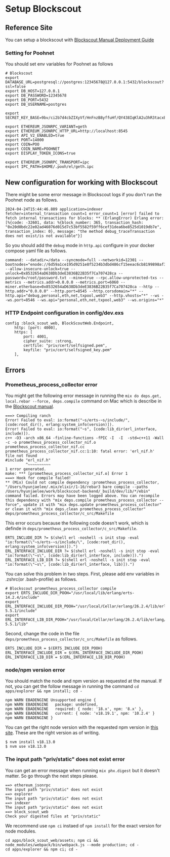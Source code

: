 # Setup Blockscout

## Reference Site
You can setup a blockscout with [Blockscout Manual Deployment Guide](https://docs.blockscout.com/for-developers/deployment/manual-deployment-guide)

### Setting for Poohnet
You should set env variables for Poohnet as follows
```
# Blockscout
export DATABASE_URL=postgresql://postgres:12345678@127.0.0.1:5432/blockscout?ssl=false
export DB_HOST=127.0.0.1
export DB_PASSWORD=12345678
export DB_PORT=5432
export DB_USERNAME=postgres

export SECRET_KEY_BASE=9bv/ci2b7d4cbZIXyVf/HnFnzB8yffuHf/QY438IqKlA2u3hR3tacxEaZH3g4rI6

export ETHEREUM_JSONRPC_VARIANT=geth
export ETHEREUM_JSONRPC_HTTP_URL=http://localhost:8545
export API_V2_ENABLED=true
export PORT=14000
export COIN=POO
export COIN_NAME=POOHNET
export DISPLAY_TOKEN_ICONS=true

export ETHEREUM_JSONRPC_TRANSPORT=ipc
export IPC_PATH=$HOME/.pooh/el/geth.ipc
```


## New configuration for working with Blockscout
There might be some error message in Blockscout logs if you don't run the Poohnet node as follows.
```
2024-04-24T15:44:46.809 application=indexer fetcher=internal_transaction count=1 error_count=1 [error] failed to fetch internal transactions for blocks: ** (ErlangError) Erlang error: [%{code: -32601, data: %{block_number: 365, transaction_hash: "0x20d0bdc22e02ad46076d015d7c53bf5582f59ff6cef31dea6be8525d1019db7e", transaction_index: 0}, message: "the method debug_traceTransaction does not exist/is not available"}]
```

So you should add the `debug` mode in `http.api` configure in your docker compose yaml file as follows.
```
command: --datadir=/data --syncmode=full --networkid=12301 --bootnodes="enode://6d59a1ce195d9251e8f5234b3dbd486cf15eeac6cb8199898af3e11b9b7f5c54e334317d1cc3ab8077360383bc08b8aa93299ccb169b55dbea59414847dbce2d@13.209.149.243:30303" --allow-insecure-unlock=true --unlock=0x8532654aD638Db3deE3836B22B35f7Ca707428ca --password=/root/password.txt --mine=true --rpc.allow-unprotected-txs --metrics --metrics.addr=0.0.0.0 --metrics.port=6060 --miner.etherbase=0x8532654aD638Db3deE3836B22B35f7Ca707428ca --http --http.addr="0.0.0.0" --http.port=8545 --http.corsdomain="*" --http.api="debug,personal,eth,net,txpool,web3" --http.vhosts="*" --ws --ws.port=8546 --ws.api="personal,eth,net,txpool,web3" --ws.origins="*"
```

### HTTP Endpoint configuration in config/dev.exs
```
config :block_scout_web, BlockScoutWeb.Endpoint,
    http: [port: 4000],
    https: [
        port: 4001,
        cipher_suite: :strong,
        certfile: "priv/cert/selfsigned.pem",
        keyfile: "priv/cert/selfsigned_key.pem"
    ],
```

## Errors
### Prometheus_process_collector error
You might get the following error message in running the `mix do deps.get, local.rebar --force, deps.compile` command on Mac which is describe in the [Blockscout manual](https://docs.blockscout.com/for-developers/deployment/manual-deployment-guide).
```
===> Compiling ranch
Error! Failed to eval: io:format("~s/erts-~s/include/", [code:root_dir(), erlang:system_info(version)]).
Error! Failed to eval: io:format("~s", [code:lib_dir(erl_interface, include)]).
c++ -O3 -arch x86_64 -finline-functions -fPIC -I  -I  -std=c++11 -Wall  -c -o prometheus_process_collector_nif.o prometheus_process_collector_nif.cc
prometheus_process_collector_nif.cc:1:10: fatal error: 'erl_nif.h' file not found
#include "erl_nif.h"
         ^~~~~~~~~~~
1 error generated.
make: *** [prometheus_process_collector_nif.o] Error 1
===> Hook for compile failed!
** (Mix) Could not compile dependency :prometheus_process_collector, "/Users/hyunjaelee/.mix/elixir/1-16/rebar3 bare compile --paths /Users/hyunjaelee/work/blockscout-backend/_build/dev/lib/*/ebin" command failed. Errors may have been logged above. You can recompile this dependency with "mix deps.compile prometheus_process_collector --force", update it with "mix deps.update prometheus_process_collector" or clean it with "mix deps.clean prometheus_process_collector"
deps/prometheus_process_collector/c_src/Makefile
```

This error occurs because the following code doesn't work, which is definde in `deps/prometheus_process_collector/c_src/Makefile`. 
```
ERTS_INCLUDE_DIR ?= $(shell erl -noshell -s init stop -eval "io:format(\"~s/erts-~s/include/\", [code:root_dir(), erlang:system_info(version)]).")
ERL_INTERFACE_INCLUDE_DIR ?= $(shell erl -noshell -s init stop -eval "io:format(\"~s\", [code:lib_dir(erl_interface, include)]).")
ERL_INTERFACE_LIB_DIR ?= $(shell erl -noshell -s init stop -eval "io:format(\"~s\", [code:lib_dir(erl_interface, lib)]).")
```

You can solve this problem in two steps.
First, please add env variables in .zshrc(or .bash-profile) as follows.
```
# Blockscout prometheus_process_collector compile
export ERTS_INCLUDE_DIR_POOH="/usr/local/lib/erlang/erts-14.2.4/include"
export ERL_INTERFACE_INCLUDE_DIR_POOH="/usr/local/Cellar/erlang/26.2.4/lib/erlang/lib/erl_interface-5.5.1/include"
export ERL_INTERFACE_LIB_DIR_POOH="/usr/local/Cellar/erlang/26.2.4/lib/erlang/lib/erl_interface-5.5.1/lib"
```

Second, change the code in the file `deps/prometheus_process_collector/c_src/Makefile` as follows.
```
ERTS_INCLUDE_DIR = $(ERTS_INCLUDE_DIR_POOH)
ERL_INTERFACE_INCLUDE_DIR = $(ERL_INTERFACE_INCLUDE_DIR_POOH)
ERL_INTERFACE_LIB_DIR = $(ERL_INTERFACE_LIB_DIR_POOH)
```

### node/npm version error
You should match the node and npm version as requested at the manual. If not, you can get the follow message in running the command `cd apps/explorer && npm install; cd -`
```
npm WARN EBADENGINE Unsupported engine {
npm WARN EBADENGINE   package: undefined,
npm WARN EBADENGINE   required: { node: '18.x', npm: '8.x' },
npm WARN EBADENGINE   current: { node: 'v18.19.1', npm: '10.2.4' }
npm WARN EBADENGINE }
```

You can get the right node version with the requested npm version in [this site](https://nodejs.org/dist/index.json). These are the right version as of writing.
```
$ nvm install v18.13.0
$ nvm use v18.13.0
```

### The input path "priv/static" does not exist error
You can get an error message when running `mix phx.digest` but it doesn't matter. So go through the next steps please.
```
==> ethereum_jsonrpc
The input path "priv/static" does not exist
==> explorer
The input path "priv/static" does not exist
==> indexer
The input path "priv/static" does not exist
==> block_scout_web
Check your digested files at "priv/static"
```

We recommend use `npm ci` instaed of `npm install` for the exact version for node modules.
```
cd apps/block_scout_web/assets; npm ci && node_modules/webpack/bin/webpack.js --mode production; cd -
cd apps/explorer && npm ci; cd -
```
 